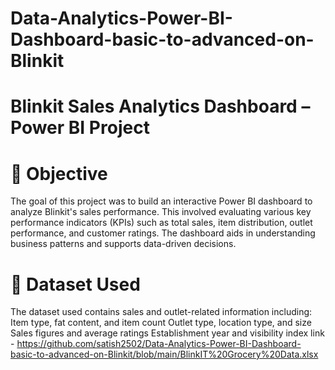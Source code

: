 # Data-Analytics-Power-BI-Dashboard-basic-to-advanced-on-Blinkit
# Blinkit Sales Analytics Dashboard – Power BI Project
# 🧩 Objective
The goal of this project was to build an interactive Power BI dashboard to analyze Blinkit's sales performance. This involved evaluating various key performance indicators (KPIs) such as total sales, item distribution, outlet performance, and customer ratings. The dashboard aids in understanding business patterns and supports data-driven decisions.
# 📂 Dataset Used
The dataset used contains sales and outlet-related information including:
Item type, fat content, and item count
Outlet type, location type, and size
Sales figures and average ratings
Establishment year and visibility index
link - https://github.com/satish2502/Data-Analytics-Power-BI-Dashboard-basic-to-advanced-on-Blinkit/blob/main/BlinkIT%20Grocery%20Data.xlsx
